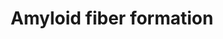 ---
annotations:
- id: PW:0001756
  parent: classic metabolic pathway
  type: Pathway Ontology
  value: peptide and protein metabolic pathway
authors:
- ReactomeTeam
- Mkutmon
description: Amyloid is a term used to describe deposits of fibrillar proteins, typically
  extracellular. The abnormal accumulation of amyloid, amyloidosis, is a term associated
  with tissue damage caused by amyloid deposition, seen in numerous diseases including
  neurodegenerative diseases such as Alzheimer's, Parkinson's and Huntington's. Amyloid
  deposits consist predominantly of amyloid fibrils, rigid, non-branching structures
  that form ordered assemblies, characteristically with a cross beta-sheet structure
  where the sheets run parallel to the direction of the fibril (Sawaya et al. 2007).
  Often the fibril has a left-handed twist (Nelson & Eisenberg 2006). At least 27
  human proteins form amyloid fibrils (Sipe et al. 2010). Many of these proteins have
  non-pathological functions; the trigger that leads to abnormal aggregations differs
  between proteins and is not well understood but in many cases the peptides are abnormal
  fragments or mutant forms arising from polymorphisms, suggesting that the initial
  event may be aggregation of misfolded or unfolded peptides. Early studies of Amyloid-beta
  assembly led to a widely accepted model that assembly was a nucleation-dependent
  polymerization reaction (Teplow 1998) but it is now understood to be more complex,
  with multiple 'off-pathway' events leading to a variety of oligomeric structures
  in addition to fibrils (Roychaudhuri et al. 2008), though it is unclear whether
  these intermediate steps are required in vivo. An increasing body of evidence suggests
  that these oligomeric forms are primarily responsible for the neurotoxic effects
  of Amyloid-beta (Roychaudhuri et al. 2008), alpha-synuclein (Winner et al. 2011)
  and tau (Dance & Strobel 2009, Meraz-Rios et al. 2010). Amyloid oligomers are believed
  to have a common structural motif that is independent of the protein involved and
  not present in fibrils (Kayed et al. 2003). Conformation dependent, aggregation
  specific antibodies suggest that there are 3 general classes of amyloid oligomer
  structures (Glabe 2009) including annular structures which may be responsible for
  the widely reported membrane permeabilization effect of amyloid oligomers. Toxicity
  of amyloid oligomers preceeds the appearance of plaques in mouse models (Ferretti
  et al. 2011). <br>Fibrils are often associated with other molecules, notably heparan
  sulfate proteoglycans and Serum Amyloid P-component, which are universally associated
  and seem to stabilize fibrils, possibly by protecting them from degradation.  View
  original pathway at [http://www.reactome.org/PathwayBrowser/#DIAGRAM=977225 Reactome].
last-edited: 2021-01-25
organisms:
- Homo sapiens
redirect_from:
- /index.php/Pathway:WP3547
- /instance/WP3547
revision: null
schema-jsonld:
- '@context': https://schema.org/
  '@id': https://wikipathways.github.io/pathways/WP3547.html
  '@type': Dataset
  creator:
    '@type': Organization
    name: WikiPathways
  description: Amyloid is a term used to describe deposits of fibrillar proteins,
    typically extracellular. The abnormal accumulation of amyloid, amyloidosis, is
    a term associated with tissue damage caused by amyloid deposition, seen in numerous
    diseases including neurodegenerative diseases such as Alzheimer's, Parkinson's
    and Huntington's. Amyloid deposits consist predominantly of amyloid fibrils, rigid,
    non-branching structures that form ordered assemblies, characteristically with
    a cross beta-sheet structure where the sheets run parallel to the direction of
    the fibril (Sawaya et al. 2007). Often the fibril has a left-handed twist (Nelson
    & Eisenberg 2006). At least 27 human proteins form amyloid fibrils (Sipe et al.
    2010). Many of these proteins have non-pathological functions; the trigger that
    leads to abnormal aggregations differs between proteins and is not well understood
    but in many cases the peptides are abnormal fragments or mutant forms arising
    from polymorphisms, suggesting that the initial event may be aggregation of misfolded
    or unfolded peptides. Early studies of Amyloid-beta assembly led to a widely accepted
    model that assembly was a nucleation-dependent polymerization reaction (Teplow
    1998) but it is now understood to be more complex, with multiple 'off-pathway'
    events leading to a variety of oligomeric structures in addition to fibrils (Roychaudhuri
    et al. 2008), though it is unclear whether these intermediate steps are required
    in vivo. An increasing body of evidence suggests that these oligomeric forms are
    primarily responsible for the neurotoxic effects of Amyloid-beta (Roychaudhuri
    et al. 2008), alpha-synuclein (Winner et al. 2011) and tau (Dance & Strobel 2009,
    Meraz-Rios et al. 2010). Amyloid oligomers are believed to have a common structural
    motif that is independent of the protein involved and not present in fibrils (Kayed
    et al. 2003). Conformation dependent, aggregation specific antibodies suggest
    that there are 3 general classes of amyloid oligomer structures (Glabe 2009) including
    annular structures which may be responsible for the widely reported membrane permeabilization
    effect of amyloid oligomers. Toxicity of amyloid oligomers preceeds the appearance
    of plaques in mouse models (Ferretti et al. 2011). <br>Fibrils are often associated
    with other molecules, notably heparan sulfate proteoglycans and Serum Amyloid
    P-component, which are universally associated and seem to stabilize fibrils, possibly
    by protecting them from degradation.  View original pathway at [http://www.reactome.org/PathwayBrowser/#DIAGRAM=977225
    Reactome].
  keywords:
  - 7K-BACE1
  - 7K-BACE1(46-501)
  - 'ADAM10 '
  - ADAM10:Zn2+
  - ADAM10:Zn2+:TSPANs
  - APCS(20-223)
  - 'APCS(20-223) '
  - 'APH1A '
  - 'APH1B '
  - APP(18-671)
  - APP(18-687)
  - APP(18-770)
  - 'APP(18-770) '
  - APP(672-711)
  - 'APP(672-711) '
  - APP(672-713)
  - 'APP(672-713) '
  - APP(672-713),
  - APP(672-770)
  - APP(688-770)
  - APP(712-770)
  - APP(714-770)
  - Ac-CoA
  - Amyloid fibril
  - Amyloid fibril main
  - Amyloid fibrils
  - BACE1
  - BACE1 deacetylase
  - BACE1(22-45)
  - BACE1(46-501)
  - 'BACE1(46-501) '
  - BACE1:GGA1,2,3
  - CALB1
  - 'CALB1 '
  - CALB1:4xCa2+
  - CH3COO-
  - Ca2+
  - 'Ca2+ '
  - CoA-SH
  - Double-stranded DNA
  - 'Double-stranded DNA '
  - FURIN
  - GAG
  - 'GAG '
  - 'GGA1 '
  - GGA1,2,3
  - 'GGA2 '
  - 'GGA3 '
  - 'H2AFB1 '
  - 'H2AFX '
  - 'H2AFZ '
  - 'H2BFS '
  - H2O
  - 'H3F3A '
  - 'HIST1H2AB '
  - 'HIST1H2AC '
  - 'HIST1H2AD '
  - 'HIST1H2AJ '
  - 'HIST1H2BA '
  - 'HIST1H2BB '
  - 'HIST1H2BC '
  - 'HIST1H2BD '
  - 'HIST1H2BH '
  - 'HIST1H2BJ '
  - 'HIST1H2BK '
  - 'HIST1H2BL '
  - 'HIST1H2BM '
  - 'HIST1H2BN '
  - 'HIST1H2BO '
  - 'HIST1H3A '
  - 'HIST1H4A '
  - 'HIST2H2AA3 '
  - 'HIST2H2AC '
  - 'HIST2H2BE '
  - 'HIST2H3A '
  - 'HIST3H2BB '
  - HSPG2(22-4391)
  - 'HSPG2(22-4391) '
  - 'K11polyUb '
  - 'K27polyUb '
  - 'K29polyUb '
  - 'K33polyUb '
  - 'K48polyUb '
  - K63Ub-SNCAIP
  - K63polyUb
  - 'K63polyUb '
  - 'K6polyUb '
  - 'Localized amyloid fibril main peptide chains '
  - 'Localized amyloid fibril monomers '
  - 'NAT8 '
  - NAT8, 8B
  - 'NAT8B '
  - 'NCSTN '
  - P-component
  - PARK2
  - 'PARK2 '
  - PARK2:SNCAIP
  - 'PSENEN '
  - PolyUb
  - PolyUb-SNCAIP
  - 'RPS27A(1-76) '
  - SIAH1
  - 'SIAH1 '
  - SIAH1, SIAH2
  - SIAH1, SIAH2:SNCAIP
  - SIAH1,SIAH2:UBE2L6:Ubiquitin
  - SIAH1,SIAH2:UBE2L6:Ubiquitin:SNCA
  - SIAH1:UBE2L6:Ub-SNCA
  - 'SIAH2 '
  - SNCA
  - 'SNCA '
  - 'SNCA A30P '
  - SNCAIP
  - 'SNCAIP '
  - SNCAIP-1A
  - SNCAIP:SNCAs
  - SNCAs
  - SORL1
  - 'SORL1 '
  - SORL1:APP(18-770)
  - Serum
  - Serum amyloid
  - Serum amyloid P
  - 'Systemic amyloid fibril main peptide chains '
  - 'Systemic amyloid fibril monomers '
  - 'TSPAN14 '
  - 'TSPAN15 '
  - 'TSPAN33 '
  - 'TSPAN5 '
  - TSPANs
  - 'UBA52(1-76) '
  - 'UBB(1-76) '
  - 'UBB(153-228) '
  - 'UBB(77-152) '
  - 'UBC(1-76) '
  - 'UBC(153-228) '
  - 'UBC(229-304) '
  - 'UBC(305-380) '
  - 'UBC(381-456) '
  - 'UBC(457-532) '
  - 'UBC(533-608) '
  - 'UBC(609-684) '
  - 'UBC(77-152) '
  - UBE2L6
  - 'UBE2L6 '
  - USP9X
  - 'USP9X '
  - USP9X:Ub-SNCA
  - USPX9:SNCA
  - Ub
  - Ub-SNCA
  - 'Ub-SNCA '
  - 'Zn2+ '
  - amyloid
  - and chromatin
  - complex
  - decamer
  - gamma-secretase
  - homopentamer
  - monomers
  - pentamer:Double-stranded DNA
  - peptide chains
  license: CC0
  name: Amyloid fiber formation
seo: CreativeWork
title: Amyloid fiber formation
wpid: WP3547
---